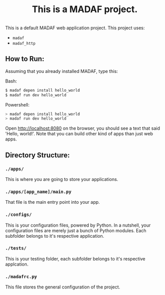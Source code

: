 <div align="center" style="display : flex; justify-content : center;">
  <h1>This is a MADAF project.</h1>
</div>

This is a default MADAF web application project. This project uses:
- ```madaf```
- ```madaf_http```

## How to Run:

Assuming that you already installed MADAF, type this:

Bash:

``` bash
$ madaf depen install hello_world
$ madaf run dev hello_world
```

Powershell:

``` powershell
> madaf depen install hello_world
> madaf run dev hello_world
```

Open [http://localhost:8080](http://localhost:8080) on the browser, you should see a text that said 'Hello, world!'. Note that you can build other kind of apps than just web apps.

## Directory Structure:

### ```./apps/```

This is where you are going to store your applications.

### ```./apps/[app_name]/main.py```

That file is the main entry point into your app.

### ```./configs/```

This is your configuration files, powered by Python.
In a nutshell, your configuration files are merely just 
a bunch of Python modules. Each subfolder belongs to it's 
respective application.

### ```./tests/```

This is your testing folder, each subfolder belongs to it's 
respective applcation.

### ```./madafrc.py```

This file stores the general configuration of the project.


